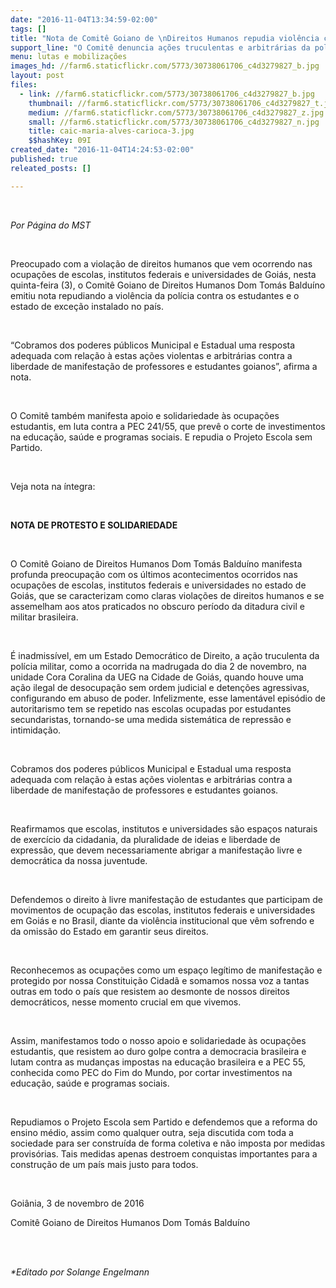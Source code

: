 ```yaml
---
date: "2016-11-04T13:34:59-02:00"
tags: []
title: "Nota de Comitê Goiano de \nDireitos Humanos repudia violência contra estudantes"
support_line: "O Comitê denuncia ações truculentas e arbitrárias da polícia contra os estudantes e professores do estado e se solidariza com as ocupações estudantis "
menu: lutas e mobilizações
images_hd: //farm6.staticflickr.com/5773/30738061706_c4d3279827_b.jpg
layout: post
files:
  - link: //farm6.staticflickr.com/5773/30738061706_c4d3279827_b.jpg
    thumbnail: //farm6.staticflickr.com/5773/30738061706_c4d3279827_t.jpg
    medium: //farm6.staticflickr.com/5773/30738061706_c4d3279827_z.jpg
    small: //farm6.staticflickr.com/5773/30738061706_c4d3279827_n.jpg
    title: caic-maria-alves-carioca-3.jpg
    $$hashKey: 09I
created_date: "2016-11-04T14:24:53-02:00"
published: true
releated_posts: []

---
```

<p>&nbsp;</p>

<p><em>Por P&aacute;gina do MST</em></p>

<p>&nbsp;</p>

<p>Preocupado com a viola&ccedil;&atilde;o de direitos humanos que vem ocorrendo nas ocupa&ccedil;&otilde;es de escolas, institutos federais e universidades de Goi&aacute;s, nesta quinta-feira (3), o Comit&ecirc; Goiano de Direitos Humanos Dom Tom&aacute;s Baldu&iacute;no emitiu nota repudiando a viol&ecirc;ncia da pol&iacute;cia contra os estudantes e o estado de exce&ccedil;&atilde;o instalado no pa&iacute;s.</p>

<p>&nbsp;</p>

<p>&ldquo;Cobramos dos poderes p&uacute;blicos Municipal e Estadual uma resposta adequada com rela&ccedil;&atilde;o &agrave; estas a&ccedil;&otilde;es violentas e arbitr&aacute;rias contra a liberdade de manifesta&ccedil;&atilde;o de professores e estudantes goianos&rdquo;, afirma a nota.</p>

<p>&nbsp;</p>

<p>O Comit&ecirc; tamb&eacute;m manifesta apoio e solidariedade &agrave;s ocupa&ccedil;&otilde;es estudantis, em luta contra a PEC 241/55, que prev&ecirc; o corte de investimentos na educa&ccedil;&atilde;o, sa&uacute;de e programas sociais. E repudia o Projeto Escola sem Partido.</p>

<p>&nbsp;</p>

<p>Veja nota na &iacute;ntegra:</p>

<p>&nbsp;</p>

<p><strong>NOTA DE PROTESTO E SOLIDARIEDADE</strong></p>

<p>&nbsp;</p>

<p>O Comit&ecirc; Goiano de Direitos Humanos Dom Tom&aacute;s Baldu&iacute;no manifesta profunda preocupa&ccedil;&atilde;o com os &uacute;ltimos acontecimentos ocorridos nas ocupa&ccedil;&otilde;es de escolas, institutos federais e universidades no estado de Goi&aacute;s, que se caracterizam como claras viola&ccedil;&otilde;es de direitos humanos e se assemelham aos atos praticados no obscuro per&iacute;odo da ditadura civil e militar brasileira.</p>

<p>&nbsp;</p>

<p>&Eacute; inadmiss&iacute;vel, em um Estado Democr&aacute;tico de Direito, a a&ccedil;&atilde;o truculenta da pol&iacute;cia militar, como a ocorrida na madrugada do dia 2 de novembro, na unidade Cora Coralina da UEG na Cidade de Goi&aacute;s, quando houve uma a&ccedil;&atilde;o ilegal de desocupa&ccedil;&atilde;o sem ordem judicial e deten&ccedil;&otilde;es agressivas, configurando em abuso de poder. Infelizmente, esse lament&aacute;vel epis&oacute;dio de autoritarismo tem se repetido nas escolas ocupadas por estudantes secundaristas, tornando-se uma medida sistem&aacute;tica de repress&atilde;o e intimida&ccedil;&atilde;o.</p>

<p>&nbsp;</p>

<p>Cobramos dos poderes p&uacute;blicos Municipal e Estadual uma resposta adequada com rela&ccedil;&atilde;o &agrave; estas a&ccedil;&otilde;es violentas e arbitr&aacute;rias contra a liberdade de manifesta&ccedil;&atilde;o de professores e estudantes goianos.</p>

<p>&nbsp;</p>

<p>Reafirmamos que escolas, institutos e universidades s&atilde;o espa&ccedil;os naturais de exerc&iacute;cio da cidadania, da pluralidade de ideias e liberdade de express&atilde;o, que devem necessariamente abrigar a manifesta&ccedil;&atilde;o livre e democr&aacute;tica da nossa juventude.</p>

<p>&nbsp;</p>

<p>Defendemos o direito &agrave; livre manifesta&ccedil;&atilde;o de estudantes que participam de movimentos de ocupa&ccedil;&atilde;o das escolas, institutos federais e universidades em Goi&aacute;s e no Brasil, diante da viol&ecirc;ncia institucional que v&ecirc;m sofrendo e da omiss&atilde;o do Estado em garantir seus direitos.</p>

<p>&nbsp;</p>

<p>Reconhecemos as ocupa&ccedil;&otilde;es como um espa&ccedil;o leg&iacute;timo de manifesta&ccedil;&atilde;o e protegido por nossa Constitui&ccedil;&atilde;o Cidad&atilde; e somamos nossa voz a tantas outras em todo o pa&iacute;s que resistem ao desmonte de nossos direitos democr&aacute;ticos, nesse momento crucial em que vivemos.</p>

<p>&nbsp;</p>

<p>Assim, manifestamos todo o nosso apoio e solidariedade &agrave;s ocupa&ccedil;&otilde;es estudantis, que resistem ao duro golpe contra a democracia brasileira e lutam contra as mudan&ccedil;as impostas na educa&ccedil;&atilde;o brasileira e a PEC 55, conhecida como PEC do Fim do Mundo, por cortar investimentos na educa&ccedil;&atilde;o, sa&uacute;de e programas sociais.</p>

<p>&nbsp;</p>

<p>Repudiamos o Projeto Escola sem Partido e defendemos que a reforma do ensino m&eacute;dio, assim como qualquer outra, seja discutida com toda a sociedade para ser constru&iacute;da de forma coletiva e n&atilde;o imposta por medidas provis&oacute;rias. Tais medidas apenas destroem conquistas importantes para a constru&ccedil;&atilde;o de um pa&iacute;s mais justo para todos.&nbsp;</p>

<p>&nbsp;</p>

<p>Goi&acirc;nia, 3 de novembro de 2016</p>

<p>Comit&ecirc; Goiano de Direitos Humanos Dom Tom&aacute;s Baldu&iacute;no</p>

<p>&nbsp;</p>

<p><br />
<em>*Editado por Solange Engelmann</em></p>
